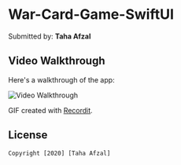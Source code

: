 # War-Card-Game-SwiftUI

Submitted by: **Taha Afzal**

## Video Walkthrough 

Here's a walkthrough of the app:

<img src='https://recordit.co/FRXVe6yo2j.gif' title='Video Walkthrough' width='' alt='Video Walkthrough' />

GIF created with [Recordit](https://recordit.co).

## License

    Copyright [2020] [Taha Afzal]
